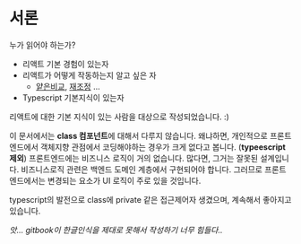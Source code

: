# 서론

누가 읽어야 하는가?

* 리액트 기본 경험이 있는자
* 리액트가 어떻게 작동하는지 알고 싶은 자
  * [얕은비교](core/shallowequal.md), [재조정](core/reconciliation.md) ...
* Typescript 기본지식이 있는자

리액트에 대한 기본 지식이 있는 사람을 대상으로 작성되었습니다. :\)



이 문서에서는 **class 컴포넌트**에 대해서 다루지 않습니다. 왜냐하면, 개인적으로 프론트엔드에서 객체지향 관점에서 코딩해야하는 경우가 크게 없다고 봅니다. \(**typeescript 제외**\) 프론트엔드에는 비즈니스 로직이 거의 없습니다. 많다면, 그거는 잘못된 설계입니다. 비즈니스로직 관련은 백엔드 도메인 계층에서 구현되어야 합니다. 그러므로 프론트엔드에서는 변경되는 요소가 UI 로직이 주로 있을 것입니다. 

typescript의 발전으로 class에 private 같은 접근제어자 생겼으며, 계속해서 좋아지고 있습니다.



_앗... gitbook이 한글인식을 제대로 못해서 작성하기 너무 힘들다.._







